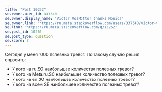 ```yaml
---
title: "Post 10262"
se.owner.user_id: 337540
se.owner.display_name: "Victor VosMottor thanks Monica"
se.owner.link: "https://ru.meta.stackoverflow.com/users/337540/victor-vosmottor-thanks-monica"
se.link: "https://ru.meta.stackoverflow.com/q/10262"
se.post_id: 10262
se.post_type: question
se.score: 7
---
```

<p>Сегодня у меня 1000 полезных тревог. По такому случаю решил спросить:</p>

<ul>
<li>У кого на ru.SO наибольшее количество полезных тревог?</li>
<li>У кого на Meta.ru.SO наибольшее количество полезных тревог?</li>
<li>У кого на en.SO наибольшее количество полезных тревог?</li>
<li>У кого на всем SE наибольшее количество полезных тревог?</li>
</ul>
